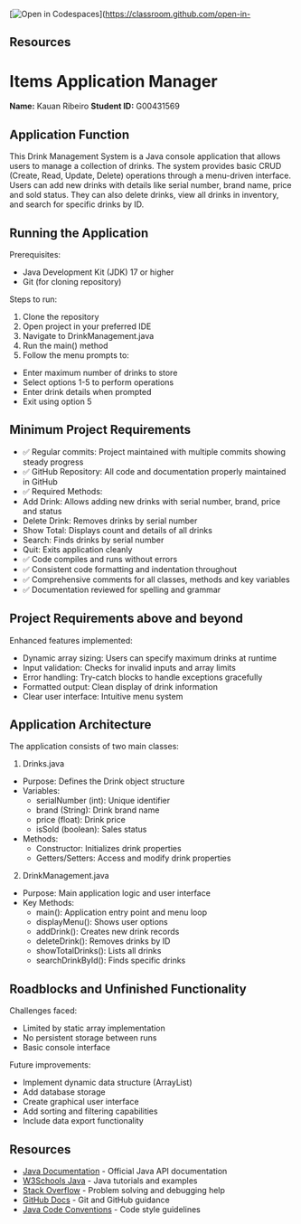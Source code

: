 [![Open in Codespaces](https://classroom.github.com/assets/launch-codespace-2972f46106e565e64193e422d61a12cf1da4916b45550586e14ef0a7c637dd04.svg)](https://classroom.github.com/open-in-

## Resources

# Items Application Manager  
**Name:** Kauan Ribeiro 
**Student ID:** G00431569

## Application Function
This Drink Management System is a Java console application that allows users to manage a collection of drinks. The system provides basic CRUD (Create, Read, Update, Delete) operations through a menu-driven interface. Users can add new drinks with details like serial number, brand name, price and sold status. They can also delete drinks, view all drinks in inventory, and search for specific drinks by ID.

## Running the Application
Prerequisites:
- Java Development Kit (JDK) 17 or higher
- Git (for cloning repository)

Steps to run:
1. Clone the repository
2. Open project in your preferred IDE
3. Navigate to DrinkManagement.java 
4. Run the main() method
5. Follow the menu prompts to:
  - Enter maximum number of drinks to store
  - Select options 1-5 to perform operations
  - Enter drink details when prompted
  - Exit using option 5

## Minimum Project Requirements
- ✅ Regular commits: Project maintained with multiple commits showing steady progress
- ✅ GitHub Repository: All code and documentation properly maintained in GitHub
- ✅ Required Methods:
 - Add Drink: Allows adding new drinks with serial number, brand, price and status
 - Delete Drink: Removes drinks by serial number
 - Show Total: Displays count and details of all drinks 
 - Search: Finds drinks by serial number
 - Quit: Exits application cleanly
- ✅ Code compiles and runs without errors
- ✅ Consistent code formatting and indentation throughout
- ✅ Comprehensive comments for all classes, methods and key variables
- ✅ Documentation reviewed for spelling and grammar

## Project Requirements above and beyond
Enhanced features implemented:
- Dynamic array sizing: Users can specify maximum drinks at runtime
- Input validation: Checks for invalid inputs and array limits
- Error handling: Try-catch blocks to handle exceptions gracefully
- Formatted output: Clean display of drink information
- Clear user interface: Intuitive menu system

## Application Architecture
The application consists of two main classes:

1. Drinks.java
  - Purpose: Defines the Drink object structure
  - Variables:
    - serialNumber (int): Unique identifier
    - brand (String): Drink brand name
    - price (float): Drink price
    - isSold (boolean): Sales status
  - Methods:
    - Constructor: Initializes drink properties
    - Getters/Setters: Access and modify drink properties

2. DrinkManagement.java 
  - Purpose: Main application logic and user interface
  - Key Methods:
    - main(): Application entry point and menu loop
    - displayMenu(): Shows user options
    - addDrink(): Creates new drink records
    - deleteDrink(): Removes drinks by ID
    - showTotalDrinks(): Lists all drinks
    - searchDrinkById(): Finds specific drinks

## Roadblocks and Unfinished Functionality
Challenges faced:
- Limited by static array implementation
- No persistent storage between runs
- Basic console interface

Future improvements:
- Implement dynamic data structure (ArrayList)
- Add database storage
- Create graphical user interface
- Add sorting and filtering capabilities
- Include data export functionality

## Resources
- [Java Documentation](https://docs.oracle.com/en/java/javase/17/docs/api/index.html) - Official Java API documentation
- [W3Schools Java](https://www.w3schools.com/java/) - Java tutorials and examples
- [Stack Overflow](https://stackoverflow.com/) - Problem solving and debugging help
- [GitHub Docs](https://docs.github.com/en) - Git and GitHub guidance
- [Java Code Conventions](https://www.oracle.com/java/technologies/javase/codeconventions-contents.html) - Code style guidelines
